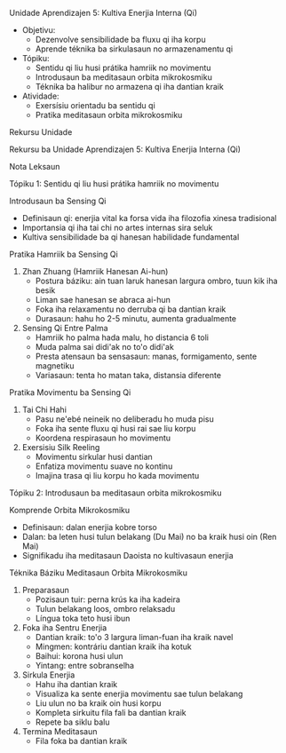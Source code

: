 Unidade Aprendizajen 5: Kultiva Enerjia Interna (Qi)
- Objetivu:
  * Dezenvolve sensibilidade ba fluxu qi iha korpu
  * Aprende téknika ba sirkulasaun no armazenamentu qi
- Tópiku:
  * Sentidu qi liu husi prátika hamriik no movimentu
  * Introdusaun ba meditasaun orbita mikrokosmiku
  * Téknika ba halibur no armazena qi iha dantian kraik
- Atividade:
  * Exersísiu orientadu ba sentidu qi
  * Pratika meditasaun orbita mikrokosmiku

Rekursu Unidade

Rekursu ba Unidade Aprendizajen 5: Kultiva Enerjia Interna (Qi)

Nota Leksaun

Tópiku 1: Sentidu qi liu husi prátika hamriik no movimentu

Introdusaun ba Sensing Qi
- Definisaun qi: enerjia vital ka forsa vida iha filozofia xinesa tradisional
- Importansia qi iha tai chi no artes internas sira seluk
- Kultiva sensibilidade ba qi hanesan habilidade fundamental

Pratika Hamriik ba Sensing Qi
1. Zhan Zhuang (Hamriik Hanesan Ai-hun)
   - Postura báziku: ain tuan laruk hanesan largura ombro, tuun kik iha besik
   - Liman sae hanesan se abraca ai-hun
   - Foka iha relaxamentu no derruba qi ba dantian kraik
   - Durasaun: hahu ho 2-5 minutu, aumenta gradualmente
2. Sensing Qi Entre Palma
   - Hamriik ho palma hada malu, ho distancia 6 toli
   - Muda palma sai didi'ak no to'o didi'ak
   - Presta atensaun ba sensasaun: manas, formigamento, sente magnetiku
   - Variasaun: tenta ho matan taka, distansia diferente

Pratika Movimentu ba Sensing Qi
1. Tai Chi Hahi
   - Pasu ne'ebé neineik no deliberadu ho muda pisu
   - Foka iha sente fluxu qi husi rai sae liu korpu
   - Koordena respirasaun ho movimentu
2. Exersisiu Silk Reeling
   - Movimentu sirkular husi dantian
   - Enfatiza movimentu suave no kontinu
   - Imajina trasa qi liu korpu ho kada movimentu

Tópiku 2: Introdusaun ba meditasaun orbita mikrokosmiku

Komprende Orbita Mikrokosmiku
- Definisaun: dalan enerjia kobre torso
- Dalan: ba leten husi tulun belakang (Du Mai) no ba kraik husi oin (Ren Mai)
- Signifikadu iha meditasaun Daoista no kultivasaun enerjia

Téknika Báziku Meditasaun Orbita Mikrokosmiku
1. Preparasaun
   - Pozisaun tuir: perna krús ka iha kadeira
   - Tulun belakang loos, ombro relaksadu
   - Língua toka teto husi ibun
2. Foka iha Sentru Enerjia
   - Dantian kraik: to'o 3 largura liman-fuan iha kraik navel
   - Mingmen: kontráriu dantian kraik iha kotuk
   - Baihui: korona husi ulun
   - Yintang: entre sobranselha
3. Sirkula Enerjia
   - Hahu iha dantian kraik
   - Visualiza ka sente enerjia movimentu sae tulun belakang
   - Liu ulun no ba kraik oin husi korpu
   - Kompleta sirkuitu fila fali ba dantian kraik
   - Repete ba siklu balu
4. Termina Meditasaun
   - Fila foka ba dantian kraik